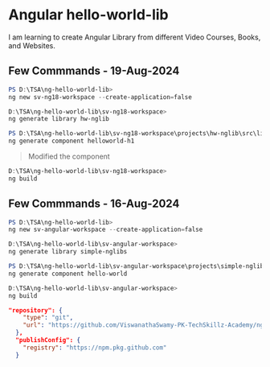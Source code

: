 # Angular hello-world-lib

I am learning to create Angular Library from different Video Courses, Books, and Websites.

## Few Commmands - 19-Aug-2024

```powershell
PS D:\TSA\ng-hello-world-lib>
ng new sv-ng18-workspace --create-application=false

D:\TSA\ng-hello-world-lib\sv-ng18-workspace>
ng generate library hw-nglib

PS D:\TSA\ng-hello-world-lib\sv-ng18-workspace\projects\hw-nglib\src\lib>
ng generate component helloworld-h1
```

> Modified the component

```powershell
D:\TSA\ng-hello-world-lib\sv-ng18-workspace>
ng build
```

## Few Commmands - 16-Aug-2024

```powershell
PS D:\TSA\ng-hello-world-lib>
ng new sv-angular-workspace --create-application=false

D:\TSA\ng-hello-world-lib\sv-angular-workspace>
ng generate library simple-nglibs

PS D:\TSA\ng-hello-world-lib\sv-angular-workspace\projects\simple-nglibs\src\lib>
ng generate component hello-world

D:\TSA\ng-hello-world-lib\sv-angular-workspace>
ng build
```

```json
"repository": {
    "type": "git",
    "url": "https://github.com/ViswanathaSwamy-PK-TechSkillz-Academy/ng-hello-world-lib.git"
  },
  "publishConfig": {
    "registry": "https://npm.pkg.github.com"
  }
```
